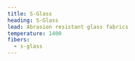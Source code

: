 ```yaml
---
title: S-Glass
heading: S-Glass
lead: Abrasion resistant glass fabrics
temperature: 1400
fibers:
  - s-glass
---
```

